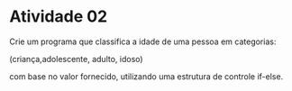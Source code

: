 # Atividade 02

Crie um programa que classifica a idade de uma pessoa em categorias:

 (criança,adolescente, adulto, idoso)

 com base no valor fornecido, utilizando uma estrutura de controle if-else.